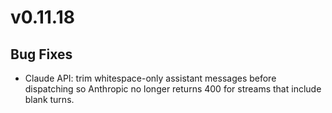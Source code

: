# v0.11.18

## Bug Fixes

- Claude API: trim whitespace-only assistant messages before dispatching so Anthropic no longer returns 400 for streams that include blank turns.
